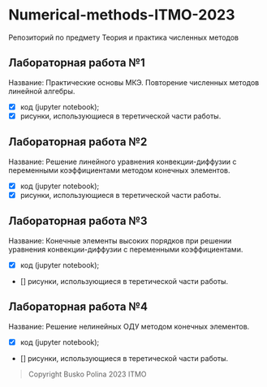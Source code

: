 # Numerical-methods-ITMO-2023
Репозиторий по предмету Теория и практика численных методов

## Лабораторная работа №1
Название: Практические основы МКЭ. Повторение численных методов линейной алгебры.
- [X] код (jupyter notebook);
- [X] рисунки, использующиеся в теретической части работы.

## Лабораторная работа №2
Название: Решение линейного уравнения конвекции-диффузии с переменными коэффициентами методом конечных элементов.
- [X] код (jupyter notebook);
- [X] рисунки, использующиеся в теретической части работы.

## Лабораторная работа №3
Название: Конечные элементы высоких порядков при решении уравнения конвекции-диффузии с переменными коэффициентами.
- [X] код (jupyter notebook);
- [] рисунки, использующиеся в теретической части работы.

## Лабораторная работа №4
Название: Решение нелинейных ОДУ методом конечных элементов.
- [X] код (jupyter notebook);
- [] рисунки, использующиеся в теретической части работы.

> Copyright Busko Polina 2023 ITMO
